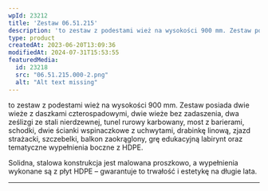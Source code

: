 ```yaml
---
wpId: 23212
title: 'Zestaw 06.51.215'
description: 'to zestaw z podestami wież na wysokości 900 mm. Zestaw posiada dwie wieże z daszkami czterospadowymi, dwie wieże bez zadaszenia, dwa ześlizgi ze stali nierdzewnej, tunel rurowy karbowany, most z barierami, schodki, dwie ścianki wspinaczkowe z uchwytami, drabinkę linową, zjazd strażacki, szczebelki, balkon zaokrąglony, grę edukacyjną labirynt oraz tematyczne wypełnienia boczne z HDPE. Solidna, stalowa ...'
type: product
createdAt: 2023-06-20T13:09:36
modifiedAt: 2024-07-31T15:53:55
featuredMedia:
  id: 23218
  src: "06.51.215.000-2.png"
  alt: "Alt text missing"
---
```



to zestaw z podestami wież na wysokości 900 mm. Zestaw posiada dwie wieże z daszkami czterospadowymi, dwie wieże bez zadaszenia, dwa ześlizgi ze stali nierdzewnej, tunel rurowy karbowany, most z barierami, schodki, dwie ścianki wspinaczkowe z uchwytami, drabinkę linową, zjazd strażacki, szczebelki, balkon zaokrąglony, grę edukacyjną labirynt oraz tematyczne wypełnienia boczne z HDPE.

Solidna, stalowa konstrukcja jest malowana proszkowo, a wypełnienia wykonane są z płyt HDPE – gwarantuje to trwałość i estetykę na długie lata.

* * *